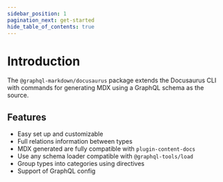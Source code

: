 ```yaml
---
sidebar_position: 1
pagination_next: get-started
hide_table_of_contents: true
---
```


# Introduction

The `@graphql-markdown/docusaurus` package extends the Docusaurus CLI with commands for generating MDX using a GraphQL schema as the source.

## Features

- Easy set up and customizable
- Full relations information between types
- MDX generated are fully compatible with `plugin-content-docs`
- Use any schema loader compatible with `@graphql-tools/load`
- Group types into categories using directives
- Support of GraphQL config
